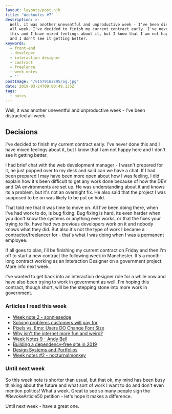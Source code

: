 ```yaml
---
layout: layouts/post.njk
title: 'Weeknotes #7'
description: >-
  Well, it was another uneventful and unproductive week - I've been distracted
  all week. I've decided to finish my current contract early. I've never done
  this and I have mixed feelings about it, but I know that I am not happy here
  and I don't see it getting better.
keywords:
  - front-end
  - developer
  - interaction designer
  - contract
  - freelance
  - week notes
  - ''
postImage: "/v1579162295/og.jpg"
date: 2019-03-24T09:00:49.135Z
tags:
  - notes
---
```

Well, it was another uneventful and unproductive week - I've been distracted all week.

## Decisions
I've decided to finish my current contract early. I've never done this and I have mixed feelings about it, but I know that I am not happy here and I don't see it getting better.

I had brief chat with the web development manager - I wasn't prepared for it, he just popped over to my desk and said can we have a chat. If I had been prepared I may have been more open about how I was feeling, I did explain how it's been difficult to get any work done because of how the DEV and QA environments are set up. He was understanding about it and knows its a problem, but it's not an overnight fix. He also said that the project I was supposed to be on was likely to be put on hold.

That told me that it was time to move on. All I've been doing there, when I've had work to do, is bug fixing. Bug fixing is hard, its even harder when you don't know the systems or anything ever works, or that the fixes your trying to fix, have had two previous developers work on it and nobody knows what they did. But also it's not the type of work I became a contractor/freelancer for - that's what I was doing when I was a permanent employee.

If all goes to plan, I'll be finishing my current contract on Friday and then I'm off to start a new contract the following week in Manchester. It's a month-long contract working as an Interaction Designer on a government project. More info next week.

I've wanted to get back into an interaction designer role for a while now and have also been trying to work in government as well. I'm hoping this contract, though short, will be the stepping stone into more work in government.

### Articles I read this week
- [Week note 2 - sonniesedge](https://www.sonniesedge.net/posts/week-note-2 "Week note 2 - sonniesedge")
- [Solving problems customers will pay for](https://justinjackson.ca/hard-valuable "Solving problems customers will pay for")
- [Pixels vs. Ems: Users DO Change Font Size](https://medium.com/@vamptvo/pixels-vs-ems-users-do-change-font-size-5cfb20831773 "Pixels vs. Ems: Users DO Change Font Size")
- [Why isn't the internet more fun and weird?](https://jarredsumner.com/codeblog "Why isn't the internet more fun and weird?")
- [Week Notes 9 - Andy Bell](https://andy-bell.design/wrote/week-notes-9/ "Week Notes 9 - Andy Bell")
- [Building a dependency-free site in 2019](https://css-irl.info/building-a-dependency-free-site/ "Building a dependency-free site in 2019")
- [Design Systems and Portfolios](https://css-tricks.com/design-systems-and-portfolios/ "Design Systems and Portfolios")
- [Week notes #2 - nocturnalmonkey](https://blog.nocturnalmonkey.com/week-notes-2/ "Week notes #2 - nocturnalmonkey")

### Until next week
So this week note is shorter than usual, but that ok, my mind has been busy thinking about the future and what sort of work I want to do and don't even mention politics! What a week. Great to see so many people sign the #RevokeArticle50 petition - let's hope it makes a difference.

Until next week - have a great one.
